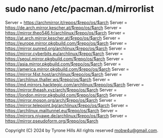 # sudo nano /etc/pacman.d/mirrorlist

Server = https://archmirror.it/repos/$repo/os/$arch
Server = https://de.arch.mirror.kescher.at/$repo/os/$arch
Server = https://mirror.theo546.fr/archlinux/$repo/os/$arch
Server = https://at.arch.mirror.kescher.at/$repo/os/$arch
Server = https://europe.mirror.pkgbuild.com/$repo/os/$arch
Server = https://mirror.sunred.org/archlinux/$repo/os/$arch
Server = https://mirror.cyberbits.eu/archlinux/$repo/$arch
Server = https://seoul.mirror.pkgbuild.com/$repo/os/$arch
Server = https://asia.mirror.pkgbuild.com/$repo/os/$arch
Server = https://america.mirror.pkgbuild.com/$repo/os/$arch
Server = https://mirror.f4st.host/archlinux/$repo/os/$arch
Server = https://archlinux.thaller.ws/$repo/os/$arch
Server = https://md.mirrors.hacktegic.com/archlinux/$repo/os/$arch
Server = https://mirror.theash.xyz/arch/$repo/os/$arch
Server = https://london.mirror.pkgbuild.com/$repo/os/$arch
Server = https://mirror.moson.org/arch/$repo/os/$arch
Server = https://mirror.telepoint.bg/archlinux/$repo/os/$arch
Server = https://archlinux.mailtunnel.eu/$repo/os/$arch
Server = https://mirrors.niyawe.de/archlinux/$repo/os/$arch
Server = https://mirror.pseudoform.org/$repo/os/$arch

Copyright (C) 2024 by Tyrone Hills All rights reserved <mobw4u@gmail.com>.
